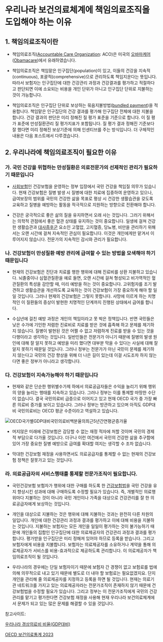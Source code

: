 # 우리나라 보건의료체계에 책임의료조직을 도입해야 하는 이유

## 1. 책임의료조직이란

* 책임의료조직([Accountable Care Organization](https://en.wikipedia.org/wiki/Accountable_care_organization): ACO)은 미국의 [오바마케어](https://namu.wiki/w/%EC%98%A4%EB%B0%94%EB%A7%88%EC%BC%80%EC%96%B4)([Obamacare](https://en.wikipedia.org/wiki/Affordable_Care_Act))에서 유래하였습니다. 

* 책임의료조직은 책임맡은 인구집단(population)이 있고, 이들의 건강을 지속적(continuous), 포괄적(comprehensive)으로 관리하도록 책임지운다는 뜻입니다. 따라서 보험자는 인구집단에 대한 건강관리 과정과 건강결과를 평가하고 적절하다고 판단되면 이에 소요되는 비용을 개인 단위가 아니고 인구집단 단위로 지불하는 것이 가능합니다.

* 책임의료조직은 인구집단 단위로 보상하는 묶음지불방법([bundled payment](https://en.wikipedia.org/wiki/Bundled_payment))을 적용합니다. 책임맡은 인구집단의 건강 결과를 평가해 인구집단 전체에 대한 지불을 합니다. 건강 결과의 판단은 미리 정해진 질 평가 표준을 기준으로 합니다. 이 질 평가 표준에 만성질환관리 질 평가지표가 포함됩니다. 질 평가 결과 정해진 기준보다 잘 했다면 미리 정해진 보상기준에 의해 인센티브를 주는 방식입니다. 더 구체적인 내용은 다음 포스트에서 다루겠습니다.


## 2. 우리나라에 책임의료조직이 필요한 이유

### 가. 국민 건강을 위협하는 만성질환은 의료전문가의 선제적인 관리가 필요하기 때문입니다

* [사회보험](http://wiki.hash.kr/index.php/%EC%82%AC%ED%9A%8C%EB%B3%B4%ED%97%98)인 건강보험을 운영하는 정부 입장에서 국민 건강을 책임질 의무가 있습니다. 현재 건강보험은 질병 발생 시 질병에 대한 치료에 집중하여 운영하고 있으나, 급여보장의 범위를 국민의 건강한 삶을 목표로 평상 시 건강한 생활습관을 갖도록 교육하고 질병을 예방하는 활동을 적극적으로 지원하는 방향으로 전환해야 합니다.

* 건강은 궁극적으로 좋은 삶의 질을 유지하면서 오래 사는 것입니다. 그러기 위해서는 의학적 관점에서 좋은 혈관 상태를 유지하는 것이 중요합니다. 일생에 걸쳐 건강한 생활습관과 [대사증후군](https://ko.wikipedia.org/wiki/%EB%8C%80%EC%82%AC_%EC%A6%9D%ED%9B%84%EA%B5%B0) 요소인 고혈압, 고지혈증, 당뇨병, 비만을 관리하기 위해서는 오랜 시간에 걸쳐 지속적인 관심이 필요합니다. 이것은 개인에게만 맡겨서 이루어지지 않습니다. 전문가의 지속적인 감시와 관리가 필요합니다.    

### 나. 건강보험이 만성질환 예방 관리에 급여할 수 있는 방법을 모색해야 하기 때문입니다

* 현재의 건강보험은 진단과 치료를 행한 행위에 대해 진료비를 상환 지불하고 있습니다. 뇌졸중이나 심혈관질환을 예로 들면, 오랜 시간에 걸쳐 형성되고 비가역적인 혈관질환의 특성을 감안할 때, 미리 예방을 하는 것이 중요합니다. 고위험자를 조기 발견하고 생활습관을 개선하도록 교육하는 것이 건강보험이 가장 중요하게 해야 할 일일 것입니다. 그러나 현재의 건강보험은 그렇지 못합니다. 사망에 이르게 하는 치명적인 이 질환들의 증상이 발현한 치명적인 단계까지 진행된 상태에서 급여를 합니다. 

* 수십년에 걸친 예방 과정은 개인의 책임이라고 못 박은 정책입니다. 반면 국민들은 낮은 수가에 기인한 저렴한 진료비로 치료를 받은 것에 흡족해 하고 문제를 제기하지 않습니다. 질병이 발현된 것은 어쩔 수 없고 저렴하게 진료를 받을 수 있는 것을 다행이라고 생각하는 것입니다. 일반인들은 전문가가 아니기 때문에 질병의 발생 원인에 대해 잘 알지 못하고 예방을 미리 했다면 대부분 막을 수 있다는 사실에 대해 잘 알지 못하기 때문일 것입니다. 그러나 정부는 전문가가 아닌 국민이 문제를 제기하지 않는다고 국민의 건강 향상을 위해 더 나은 길이 있는데 이걸 시도조차 하지 않는다면 좋은 정부가 아니라고 생각합니다.      

### 다. 건강보험이 지속가능해야 하기 때문입니다

* 현재와 같은 단순한 행위별수가제 하에서 의료공급자들은 수익을 늘리기 위해 행위의 양을 늘리는 행태를 지속하고 있습니다. 그러나 정부는 이를 통제할 마땅한 수단이 없습니다. 결국 국민의료비 급증으로 이어지고 있고 현재 OECD 국가 중 가장 빠른 의료비 증가를 보이고 있습니다. 그러나 정부는 방관하고 있으며 아직도 GDP대비 국민의료비는 OECD 평균 수준이라고 역설하고 있습니다.    

![OECD국가별GDP대비국민의료비백분율의최근5년간연평균증가율](</images/posts/OECD 국가별 GDP대비 국민의료비 백분율의 최근 5년간 연평균 증가율.png>)

* 머지않은 미래에 건강보험은 감당할 수 없는 재정 적자에 처할 것이며 국민의 경제적 부담으로 다가올 것입니다. 더구나 이런 여건에서 국민의 건강한 삶을 추구함에 있어 가장 중요한 질병 예방으로 급여를 확대할 여지는 생각할 수 조차 없습니다.    

* 막대한 건강보험 재정을 사용하면서도 의료공급자를 통제할 수 없는 현재의 건강보험 정책은 잘못가고 있는 것입니다.

### 라. 의료공급자의 서비스행태를 통제할 전문가조직이 필요합니다.

* 국민건강보험 보험자가 행위에 대한 구매를 하도록 한 [건강보험법](https://www.law.go.kr/법령/국민건강보험법)을 국민 건강을 유지 향상시킨 성과에 대해 구매하도록 수정할 필요가 있습니다. 즉, 개별적인 의료행위마다 지불하는 것이 아니라 국민 개인이나 가족을 대상으로 건강관리를 잘 한 의료공급자에게 보상하는 것입니다.

* 개인을 대상으로 지불하는 것은 행위에 대해 지불하는 것과는 완전히 다른 차원의 일입니다. 개인에 대한 건강관리 과정과 결과를 평가하고 이에 대해 비용을 지불하는 것입니다. 지불하는 보험자는 모든 개인을 일일이 평가하는 것이 불가능하기 때문에 개인들의 집합인 인구집단에 대한 의료제공자의 건강관리 과정과 결과를 평가합니다. 평가받을 인구집단은 미리 정해져 있어야 하므로 등록을 받습니다. 그리고 보험자에게 비용을 지불합니다. 보험자는 의료제공자를 소유하거나 계약을 통해 의료제공자가 서비스를 비용-효과적으로 제공하도록 관리합니다. 이 의료제공자가 책임의료조직이 될 것입니다.

* 우리나라의 경우에는 단일 보험자이기 때문에 보험자 간 경쟁이 없고 보험료를 법에 의해 의무적으로 내고 있기 때문에 별도로 더 내야 할 보험료는 필요없겠지요. 단지 개인을 관리해 줄 의료제공자를 지정하고 등록을 하면 될 것입니다. 현재는 의료기관 네트워크를 가지고 있는 의료제공자라는 전문가조직이 존재하지 않기 때문에 건강보험법을 수정할 필요가 있습니다. 그리고 정부는 이 전문가조직에게 국민의 건강관리를 맡기고 평가한다면 건강보험 재정을 사용해 현재 우리나라 보건의료체계에서 문제가 되고 있는 많은 문제를 해결할 수 있을 것입니다.

참고사이트:

[우리나라 경상의료비 비율(GDP대비)](https://www.index.go.kr/unify/idx-info.do?idxCd=4242&clasCd=7#)


[OECD 보건의료통계 2023](http://www.oecd.org/health/health-data.htm)
